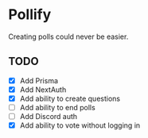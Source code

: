 # Pollify

Creating polls could never be easier.

## TODO

- [x] Add Prisma
- [x] Add NextAuth
- [x] Add ability to create questions
- [ ] Add ability to end polls
- [ ] Add Discord auth
- [x] Add ability to vote without logging in
